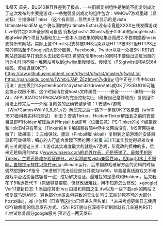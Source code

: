 1L祭天
首先，BUG10兼容性差到了极点，一些旧版复刻组件是绝笔不能复刻成功了这次发布的主要是游戏+一些勉强复刻成功的组件包含：WMCw7游戏墨球（显光标）三维弹球Tinker （这个有彩蛋，居然关于里显示的是vista UltimateHoldEM 这个貌似国内的Ultimate Extras没有毕竟是XXXX在线发牌游戏Live软件包2009全家桶可自选
究极版hosts1.本hosts基于Github的googlehosts和gfwlist两个项目为基础加上一些本人自收集的网站集合而成2.不要期望着hosts支持所有网站，实际上这个hosts只支持被DNS污染以及HTTP被RST但HTTPS正常的网站至于Google的大部分服务、Facebook、Twitter以及一众被SNI RST的网站还是趁早打消念头去找软件吧3.希望在使用hosts的同时不要做出违反当局的行为4.时间不够一堆网站可以到gfwlist里慢慢找、慢慢加（PS:gfwlist是BASE64编码，反编译就OK了）https://raw.githubusercontent.com/gfwlist/gfwlist/master/gfwlist.txt
https://pan.baidu.com/s/1WmbiL7AP_ZEz1mvm7ydr9w
组件正在上传中hosts用法：直接丢到%SystemRoot%\System32\drivers\etc就OK了PS:BUG10可能会提示权限不够，这个时候请右键hosts文件属性-------安全--------编辑——将ALL APPLICATION PACKAGES的完全控制勾上（确保自己是管理员）复刻组件用法上传完后一一介绍
复刻包的正确安装步骤：1.安装w7游戏（Win7Games4Win10_8_81_v2）解压完之后一路下一步就OK了效果图（win10 1803备用机实体机测试）
补图
2.安装Tinker、HoldemTinker解压到之前的安装目录即可Holdem解压后运行Install.bat即可（位置任意）PS:Tinker的关卡编辑器和HoldEM只有英文（Tinker的关卡编辑器有简中但中文网站没有，MS官网链接撤了）效果图：
3.三维弹球、墨球（Pinball和Inkball）复制到之前游戏的安装目录即可效果图：细心的人可能会发现下面的两个彩蛋
![](3.WMC具体参考http://tieba.baidu.com/p)
![](其实我觉得最难攻关的三关就是这三关：1.游戏其实难度最大的就是w7游戏，毕竟改的费神的多，后来还是借用的http://www.winaero.com的老外作品，还是感谢了。最棘手的是Tinker，主要还是难在验证部分，w7实测直接vista兼容性ok，但bug10水土不服啊，直接提示软件只能在vista ultimate运行，后来翻游戏破解方面的资料的时候偶然想到NOP指令（16进制下找出验证部分并改为0x90，毕竟是离线游戏又不和游戏平台沾边当然容易一点）成功解决验证。最难找的是墨球和Holdem，后来我花了5毛远景代下（原版容易提取，但修改版难找，用不知道怎么修改）+google)
Ver1.1更新日志:
1.添加挖耳街 wsj 曰报和锝国之生 dw以及一些下载apk的网站
2.修复亚马逊AWS，避免部分地区丢包导致的无法访问
2.去除非死不可的大部分hosts指向，减
小体积（已查明这批ip已经进入黑名单）
*.未来考虑更新日志使用CPY破解组的信息发布方式。（SNI RST貌似在深夜不断刷新就有几率避免RST）
4.尝试修复部分google服务
预计近一两天发布
***